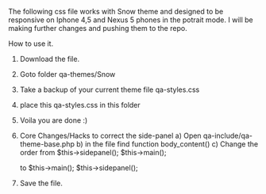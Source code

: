 
The following css file works with Snow theme and designed to be responsive on Iphone 4,5 and Nexus 5 phones in the potrait mode.
I will be making further changes and pushing them to the repo.

How to use it.
1) Download the file.
2) Goto folder qa-themes/Snow
3) Take a backup of your current theme file qa-styles.css
4) place this qa-styles.css in this folder
5) Voila you are done :) 
6) Core Changes/Hacks to correct the side-panel
	a) Open qa-include/qa-theme-base.php
	b) in the file find function body_content()
	c) Change the order from 
		$this->sidepanel();
                $this->main();
                
	to 
	        $this->main();
		$this->sidepanel();

7) Save the file.
